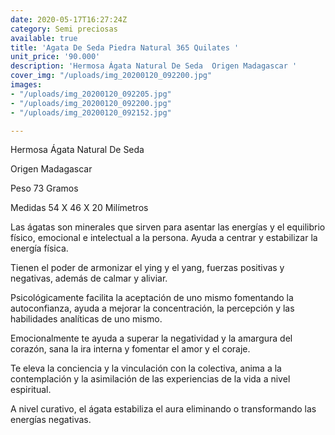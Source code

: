 ```yaml
---
date: 2020-05-17T16:27:24Z
category: Semi preciosas
available: true
title: 'Agata De Seda Piedra Natural 365 Quilates '
unit_price: '90.000'
description: 'Hermosa Ágata Natural De Seda  Origen Madagascar '
cover_img: "/uploads/img_20200120_092200.jpg"
images:
- "/uploads/img_20200120_092205.jpg"
- "/uploads/img_20200120_092200.jpg"
- "/uploads/img_20200120_092152.jpg"

---
```

Hermosa Ágata Natural De Seda 

Origen Madagascar 

Peso 73 Gramos

Medidas 54 X 46 X 20 Milímetros 

Las ágatas son minerales que sirven para asentar las energías y el equilibrio físico, emocional e intelectual a la persona. Ayuda a centrar y estabilizar la energía física.

Tienen el poder de armonizar el ying y el yang, fuerzas positivas y negativas, además de calmar y aliviar.

Psicológicamente facilita la aceptación de uno mismo fomentando la autoconfianza, ayuda a mejorar la concentración, la percepción y las habilidades analíticas de uno mismo.

Emocionalmente te ayuda a superar la negatividad y la amargura del corazón, sana la ira interna y fomentar el amor y el coraje.

Te eleva la conciencia y la vinculación con la colectiva, anima a la contemplación y la asimilación de las experiencias de la vida a nivel espiritual.

A nivel curativo, el ágata estabiliza el aura eliminando o transformando las energías negativas.